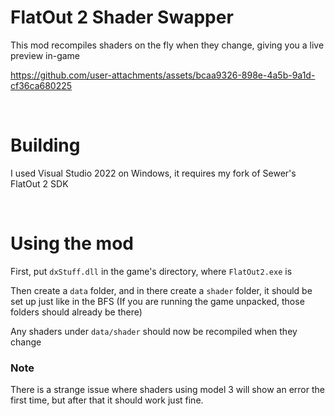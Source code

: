 # FlatOut 2 Shader Swapper
This mod recompiles shaders on the fly when they change, giving you a live preview in-game

https://github.com/user-attachments/assets/bcaa9326-898e-4a5b-9a1d-cf36ca680225

<br>

# Building
I used Visual Studio 2022 on Windows, it requires my fork of Sewer's FlatOut 2 SDK

<br>

# Using the mod
First, put ```dxStuff.dll``` in the game's directory, where ```FlatOut2.exe``` is

Then create a ```data``` folder, and in there create a ```shader``` folder, it should be set up just like in the BFS (If you are running the game unpacked, those folders should already be there)

Any shaders under ```data/shader``` should now be recompiled when they change

### Note
There is a strange issue where shaders using model 3 will show an error the first time, but after that it should work just fine.
